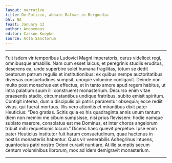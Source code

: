 ```yaml
---
layout: narrative
title: De Euticio, abbate Balmae in Burgundia
bhl: NA
feast: January 13
author: Anonymous
editor: Carson Koepke
source: Acta Sanctorum
---
```


---

Fuit isdem vir temporibus Ludovici Magni imperatoris, carus videlicet regi, omnibusque amabilis. Nam cum esset laicus, et peregrinis studiis eruditus, deserens ea, unde superbire solet humana fragilitas, totum se dedit beatorum patrum regulis et institutionibus: ex quibus nempe auctoritatibus diversas consuetudines sumpsit, unoque volumine conligavit. Deinde non multo post monachus est effectus, et in tanto amore apud regem habitus, ut intra palatium suum illi construeret monasterium. Decurso enim vitae praesentis stadio, circumstantibus undique fratribus, subito emisit spiritum. Contigit interea, dum a discipulis pii patris pararentur obsequia; ecce rediit vivus, qui fuerat mortuus. Illis vero attonitis et mirantibus dixit pater Heuticius: “Deo gratias. Scitis quia ex his quadraginta annis unum tantum diem non memini me cibum sumpsisse, nisi prius flevissem: hodie namque sublato maerore, consolatus est me Dominus, et inter choros angelorum tribuit mihi requietionis locum.” Dicens haec quievit perpetue. Ipse enim pater Heuticius institutor fuit harum consuetudinum, quae hactenus in nostris monasteriis habentur. Quas vir venerabilis Adhegrinus intuens, quantocius patri nostro Odoni curavit nuntiare. At ille sumptis secum centum voluminibus librorum, mox ad idem demigravit monasterium.

---
